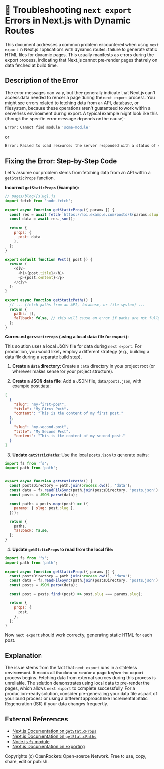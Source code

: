 # 🐞 Troubleshooting `next export` Errors in Next.js with Dynamic Routes


This document addresses a common problem encountered when using `next export` in Next.js applications with dynamic routes:  failure to generate static HTML files for dynamic pages. This usually manifests as errors during the export process, indicating that Next.js cannot pre-render pages that rely on data fetched at build time.


## Description of the Error

The error messages can vary, but they generally indicate that Next.js can't access data needed to render a page during the `next export` process.  You might see errors related to fetching data from an API, database, or filesystem, because these operations aren't guaranteed to work within a serverless environment during export.  A typical example might look like this (though the specific error message depends on the cause):

```bash
Error: Cannot find module 'some-module'
```
or

```bash
Error: Failed to load resource: the server responded with a status of 404 (Not Found)
```


## Fixing the Error: Step-by-Step Code

Let's assume our problem stems from fetching data from an API within a `getStaticProps` function.

**Incorrect `getStaticProps` (Example):**

```javascript
// pages/blog/[slug].js
import fetch from 'node-fetch';

export async function getStaticProps({ params }) {
  const res = await fetch(`https://api.example.com/posts/${params.slug}`);
  const data = await res.json();

  return {
    props: {
      post: data,
    },
  };
}

export default function Post({ post }) {
  return (
    <div>
      <h1>{post.title}</h1>
      <p>{post.content}</p>
    </div>
  );
}

export async function getStaticPaths() {
  // ... (fetch paths from an API, database, or file system) ...
  return {
    paths: [],
    fallback: false, // this will cause an error if paths are not fully defined
  };
}
```

**Corrected `getStaticProps` (using a local data file for export):**

This solution uses a local JSON file for data during `next export`. For production, you would likely employ a different strategy (e.g.,  building a data file during a separate build step).

1. **Create a `data` directory:** Create a `data` directory in your project root (or wherever makes sense for your project structure).

2. **Create a JSON data file:** Add a JSON file, `data/posts.json`, with example post data:

```json
[
  {
    "slug": "my-first-post",
    "title": "My First Post",
    "content": "This is the content of my first post."
  },
  {
    "slug": "my-second-post",
    "title": "My Second Post",
    "content": "This is the content of my second post."
  }
]
```

3. **Update `getStaticPaths`:** Use the local `posts.json` to generate paths:

```javascript
import fs from 'fs';
import path from 'path';


export async function getStaticPaths() {
  const postsDirectory = path.join(process.cwd(), 'data');
  const data = fs.readFileSync(path.join(postsDirectory, 'posts.json'), 'utf8');
  const posts = JSON.parse(data);

  const paths = posts.map((post) => ({
    params: { slug: post.slug },
  }));

  return {
    paths,
    fallback: false,
  };
}
```

4. **Update `getStaticProps` to read from the local file:**

```javascript
import fs from 'fs';
import path from 'path';

export async function getStaticProps({ params }) {
  const postsDirectory = path.join(process.cwd(), 'data');
  const data = fs.readFileSync(path.join(postsDirectory, 'posts.json'), 'utf8');
  const posts = JSON.parse(data);

  const post = posts.find((post) => post.slug === params.slug);

  return {
    props: {
      post,
    },
  };
}
```

Now `next export` should work correctly, generating static HTML for each post.



## Explanation

The issue stems from the fact that `next export` runs in a stateless environment.  It needs all the data to render a page *before* the export process begins.  Fetching data from external sources during this process is unreliable. The solution demonstrates using local data to pre-render the pages, which allows `next export` to complete successfully.  For a production-ready solution, consider pre-generating your data file as part of your build process or using a different approach like Incremental Static Regeneration (ISR) if your data changes frequently.


## External References

* [Next.js Documentation on `getStaticProps`](https://nextjs.org/docs/basic-features/data-fetching/getstaticprops)
* [Next.js Documentation on `getStaticPaths`](https://nextjs.org/docs/basic-features/data-fetching/getstaticpaths)
* [Node.js `fs` module](https://nodejs.org/api/fs.html)
* [Next.js Documentation on Exporting](https://nextjs.org/docs/advanced-features/static-html-export)


Copyrights (c) OpenRockets Open-source Network. Free to use, copy, share, edit or publish.

